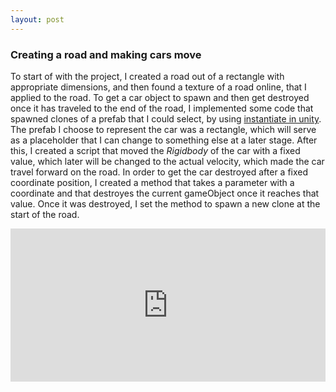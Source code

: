 ```yaml
---
layout: post
---
```



### Creating a road and making cars move

To start of with the project, I created a road out of a rectangle with appropriate dimensions, and then found a texture of a road online, that I applied to the road.
To get a car object to spawn and then get destroyed once it has traveled to the end of the road, I implemented some code that spawned clones of a prefab that I could select, by using [instantiate in unity](https://docs.unity3d.com/ScriptReference/Object.Instantiate.html). The prefab I choose to represent the car was a rectangle, which will serve as a placeholder that I can change to something else at a later stage. After this, I created a script that moved the *Rigidbody* of the car with a fixed value, which later will be changed to the actual velocity, which made the car travel forward on the road. In order to get the car destroyed after a fixed coordinate position, I created a method that takes a parameter with a coordinate and that destroyes the current gameObject once it reaches that value. Once it was destroyed, I set the method to spawn a new clone at the start of the road. 
  
<div style="height: 0; padding-bottom: calc(48.58%); position:relative; width: 100%;"><iframe allow="autoplay; gyroscope;" allowfullscreen height="100%" referrerpolicy="strict-origin" src="https://www.kapwing.com/e/603a9e95a20c420119a91fb0" style="border:0; height:100%; left:0; overflow:hidden; position:absolute; top:0; width:100%" title="Embedded content made on Kapwing" width="100%"></iframe></div><p style="font-size: 12px; text-align: right;"><a href="https://www.kapwing.com/videos/603a9e95a20c420119a91fb0" target="_blank" rel="noopener noreferrer"></a></p>
